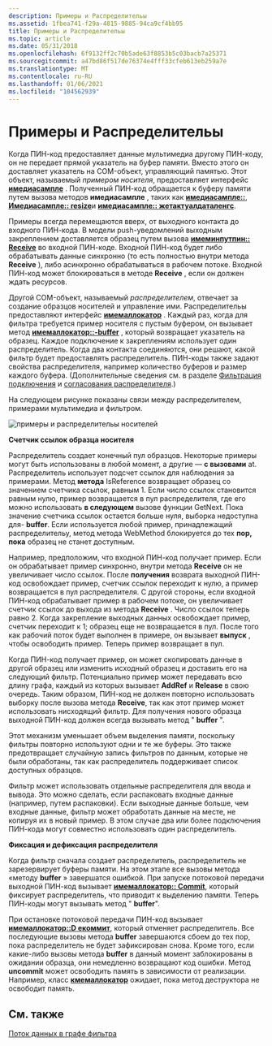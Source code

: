 ```yaml
---
description: Примеры и Распределительы
ms.assetid: 1fbea741-f29a-4815-9885-94ca9cf4bb95
title: Примеры и Распределительы
ms.topic: article
ms.date: 05/31/2018
ms.openlocfilehash: 6f9132ff2c70b5ade63f8853b5c03bacb7a25371
ms.sourcegitcommit: a47bd86f517de76374e4fff33cfeb613eb259a7e
ms.translationtype: MT
ms.contentlocale: ru-RU
ms.lasthandoff: 01/06/2021
ms.locfileid: "104562939"
---
```

# <a name="samples-and-allocators"></a>Примеры и Распределительы

Когда ПИН-код предоставляет данные мультимедиа другому ПИН-коду, он не передает прямой указатель на буфер памяти. Вместо этого он доставляет указатель на COM-объект, управляющий памятью. Этот объект, называемый *примером носителя*, предоставляет интерфейс [**имедиасампле**](/windows/desktop/api/Strmif/nn-strmif-imediasample) . Полученный ПИН-код обращается к буферу памяти путем вызова методов **имедиасампле** , таких как [**имедиасампле::**](/windows/desktop/api/Strmif/nf-strmif-imediasample-getpointer), [**Имедиасампле:: resize**](/windows/desktop/api/Strmif/nf-strmif-imediasample-getsize)и [**имедиасампле:: жетактуалдаталенгс**](/windows/win32/api/strmif/nf-strmif-imediasample-getactualdatalength).

Примеры всегда перемещаются вверх, от выходного контакта до входного ПИН-кода. В модели push-уведомлений выходным закреплением доставляется образец путем вызова [**имеминпутпин:: Receive**](/windows/desktop/api/Strmif/nf-strmif-imeminputpin-receive) во входной ПИН-коде. Входной ПИН-код будет либо обрабатывать данные синхронно (то есть полностью внутри метода **Receive** ), либо асинхронно обрабатываться в рабочем потоке. Входной ПИН-код может блокироваться в методе **Receive** , если он должен ждать ресурсов.

Другой COM-объект, называемый *распределителем*, отвечает за создание образцов носителей и управление ими. Распределительы предоставляют интерфейс [**имемаллокатор**](/windows/desktop/api/Strmif/nn-strmif-imemallocator) . Каждый раз, когда для фильтра требуется пример носителя с пустым буфером, он вызывает метод [**имемаллокатор::-buffer**](/windows/desktop/api/Strmif/nf-strmif-imemallocator-getbuffer) , который возвращает указатель на образец. Каждое подключение к закреплениям использует один распределитель. Когда два контакта соединяются, они решают, какой фильтр будет предоставлять распределитель. ПИН-коды также задают свойства распределителя, например количество буферов и размер каждого буфера. (Дополнительные сведения см. в разделе [Фильтрация подключения](how-filters-connect.md) и [согласования распределителя](negotiating-allocators.md).)

На следующем рисунке показаны связи между распределителем, примерами мультимедиа и фильтром.

![примеры и распределительы носителей](images/mediasamples.png)

**Счетчик ссылок образца носителя**

Распределитель создает конечный пул образцов. Некоторые примеры могут быть использованы в любой момент, а другие — **с вызовами** at. Распределитель использует подсчет ссылок для наблюдения за примерами. Метод **метода** IsReference возвращает образец со значением счетчика ссылок, равным 1. Если число ссылок становится равным нулю, пример возвращается в пул распределителя, где его можно использовать **в следующем** вызове функции GetNext. Пока значение счетчика ссылок остается больше нуля, выборка недоступна для- **buffer**. Если используется любой пример, принадлежащий распределительу, метод метода WebMethod блокируется до тех **пор, пока** образец не станет доступным.

Например, предположим, что входной ПИН-код получает пример. Если он обрабатывает пример синхронно, внутри метода **Receive** он не увеличивает число ссылок. После **получения** возврата выходной ПИН-код освобождает пример, счетчик ссылок переходит к нулю, а пример возвращается в пул распределителя. С другой стороны, если входной ПИН-код обрабатывает пример в рабочем потоке, он увеличивает счетчик ссылок до выхода из метода **Receive** . Число ссылок теперь равно 2. Когда закрепление выходных данных освобождает пример, счетчик переходит к 1; образец еще не возвращается в пул. После того как рабочий поток будет выполнен в примере, он вызывает **выпуск** , чтобы освободить пример. Теперь пример возвращает в пул.

Когда ПИН-код получает пример, он может скопировать данные в другой образец или изменить исходный образец и доставить его на следующий фильтр. Потенциально пример может передавать всю длину графа, каждый из которых вызывает **AddRef** и **Release** в свою очередь. Таким образом, ПИН-код не должен повторно использовать выборку после вызова метода **Receive**, так как этот пример может использовать нисходящий фильтр. Для получения нового образца выходной ПИН-код должен всегда вызывать метод " **buffer** ".

Этот механизм уменьшает объем выделения памяти, поскольку фильтры повторно используют одни и те же буферы. Это также предотвращает случайную запись фильтров по данным, которые не были обработаны, так как распределитель поддерживает список доступных образцов.

Фильтр может использовать отдельные распределителя для ввода и вывода. Это можно сделать, если распаковать входные данные (например, путем распаковки). Если выходные данные больше, чем входные данные, фильтр может обработать данные на месте, не копируя их в новый пример. В этом случае два или более подключения ПИН-кода могут совместно использовать один распределитель.

**Фиксация и дефиксация распределителя**

Когда фильтр сначала создает распределитель, распределитель не зарезервирует буферы памяти. На этом этапе все вызовы метода «методу **buffer** » завершатся ошибкой. При запуске потоковой передачи выходной ПИН-код вызывает [**имемаллокатор:: Commit**](/windows/desktop/api/Strmif/nf-strmif-imemallocator-commit), который фиксирует распределитель, что приводит к выделению памяти. Теперь ПИН-коды могут вызывать метод " **buffer**".

При остановке потоковой передачи ПИН-код вызывает [**имемаллокатор::D екоммит**](/windows/desktop/api/Strmif/nf-strmif-imemallocator-decommit), который отменяет распределитель. Все последующие вызовы метода **buffer** завершаются сбоем до тех пор, пока распределитель не будет зафиксирован снова. Кроме того, если какие-либо вызовы метода **buffer** в данный момент заблокированы в ожидании образца, они немедленно возвращают код ошибки. Метод **uncommit** может освободить память в зависимости от реализации. Например, класс [**кмемаллокатор**](cmemallocator.md) ожидает, пока метод деструктора не освободит память.

## <a name="related-topics"></a>См. также

<dl> <dt>

[Поток данных в графе фильтра](data-flow-in-the-filter-graph.md)
</dt> </dl>

 

 

